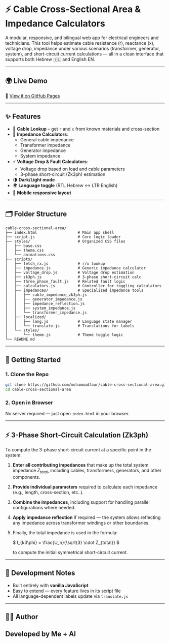 # ⚡ Cable Cross-Sectional Area & Impedance Calculators

A modular, responsive, and bilingual web app for electrical engineers and technicians. This tool helps estimate cable resistance (r), reactance (x), voltage drop, impedance under various scenarios (transformer, generator, system), and short-circuit current calculations — all in a clean interface that supports both Hebrew 🇮🇱 and English EN.

---

## 🌍 Live Demo

🔗 [View it on GitHub Pages](https://mohammadfaur.github.io/cable-cross-sectional-area/)

---

## ✨ Features

- 🔎 **Cable Lookup** – get `r` and `x` from known materials and cross-section
- 📐 **Impedance Calculators**:
  - General cable impedance
  - Transformer impedance
  - Generator impedance
  - System impedance
- ⚡ **Voltage Drop & Fault Calculators**:
  - Voltage drop based on load and cable parameters
  - 3-phase short-circuit (Zk3ph) estimation
- 🌗 **Dark/Light mode**
- 🌍 **Language toggle** (RTL Hebrew ↔ LTR English)
- 📱 **Mobile responsive layout**

---

## 🗂 Folder Structure

```
cable-cross-sectional-area/
├── index.html                  # Main app shell
├── script.js                   # Core logic loader
├── styles/                     # Organized CSS files
│   ├── base.css
│   ├── theme.css
│   └── animations.css
├── scripts/
│   ├── fetch_rx.js             # r/x lookup
│   ├── impedance.js            # Generic impedance calculator
│   ├── voltage_drop.js         # Voltage drop estimation
│   ├── zk3ph.js                # 3-phase short-circuit calc
│   ├── three_phase_fault.js    # Related fault logic
│   ├── calculators.js          # Controller for toggling calculators
│   ├── impedances/             # Specialized impedance tools
│   │   ├── cable_impedance_zk3ph.js
│   │   ├── generator_impedance.js
│   │   ├── impedance_reflection.js
│   │   ├── system_impedance.js
│   │   └── transformer_impedance.js
│   ├── localized/
│   │   ├── lang.js             # Language state manager
│   │   └── translate.js        # Translations for labels
│   └── styles/
│       └── theme.js            # Theme toggle logic
└── README.md
```

---

## 🚀 Getting Started

### 1. Clone the Repo

```bash
git clone https://github.com/mohammadfaur/cable-cross-sectional-area.git
cd cable-cross-sectional-area
```

### 2. Open in Browser

No server required — just open `index.html` in your browser.

---

## ⚡ 3-Phase Short-Circuit Calculation (Zk3ph)

To compute the 3-phase short-circuit current at a specific point in the system:

1. **Enter all contributing impedances** that make up the total system impedance $` Z_{total} `$, including cables, transformers, generators, and other components.
2. **Provide individual parameters** required to calculate each impedance (e.g., length, cross-section, etc..).
3. **Combine the impedances**, including support for handling parallel configurations where needed.
4. **Apply impedance reflection** if required — the system allows reflecting any impedance across transformer windings or other boundaries.
5. Finally, the total impedance is used in the formula:
 
   $`
   I_{k3\phi} = \frac{U_n}{\sqrt{3} \cdot Z_{total}}
   `$
   
   to compute the initial symmetrical short-circuit current.

---

## 🧪 Development Notes

- Built entirely with **vanilla JavaScript**
- Easy to extend — every feature lives in its script file
- All language-dependent labels update via `translate.js`

---

## 👨‍💻 Author

Developed by **Me + AI**  
---